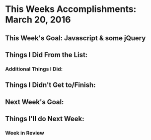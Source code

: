 # This Weeks Accomplishments: March 20, 2016

## This Week's Goal: Javascript & some jQuery

## Things I Did From the List:

### Additional Things I Did:

## Things I Didn't Get to/Finish:

## Next Week's Goal: 

## Things I'll do Next Week:

### Week in Review